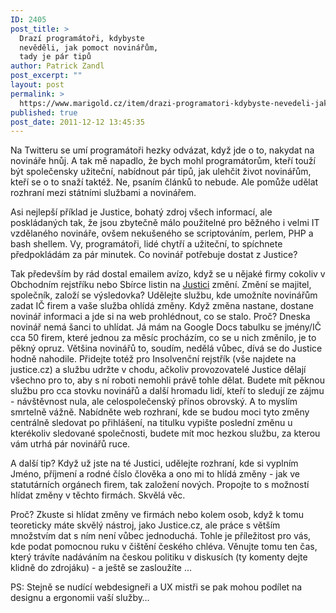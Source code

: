 ```yaml
---
ID: 2405
post_title: >
  Drazí programátoři, kdybyste
  nevěděli, jak pomoct novinářům,
  tady je pár tipů
author: Patrick Zandl
post_excerpt: ""
layout: post
permalink: >
  https://www.marigold.cz/item/drazi-programatori-kdybyste-nevedeli-jak-pomoct-novinarum-tady-je-par-tipu
published: true
post_date: 2011-12-12 13:45:35
---
```

Na Twitteru se umí programátoři hezky odvázat, když jde o to, nakydat na novináře hnůj. A tak mě napadlo, že bych mohl programátorům, kteří touží být společensky užiteční, nabídnout pár tipů, jak ulehčit život novinářům, kteří se o to snaží taktéž. Ne, psaním článků to nebude. Ale pomůže udělat rozhraní mezi státními službami a novinářem. 

Asi nejlepší příklad je Justice, bohatý zdroj všech informací, ale poskládaných tak, že jsou zbytečně málo použitelné pro běžného i velmi IT vzdělaného novináře, ovšem nekušeného se scriptováním, perlem, PHP a bash shellem. Vy, programátoři, lidé chytří a užiteční, to spíchnete předpokládám za pár minutek. Co novinář potřebuje dostat z Justice?

Tak především by rád dostal emailem avízo, když se u nějaké firmy cokoliv v Obchodním rejstříku nebo Sbírce listin na <a href="http://www.justice.cz">Justici</a> změní. Změní se majitel, společník, založí se výsledovka? Udělejte službu, kde umožníte novinářům zadat IČ firem a vaše služba ohlídá změny. Když změna nastane, dostane novinář informaci a jde si na web prohlédnout, co se stalo. Proč? Dneska novinář nemá šanci to uhlídat. Já mám na Google Docs tabulku se jmény/IČ cca 50 firem, které jednou za měsíc procházím, co se u nich změnilo, je to pěkný opruz. Většina novinářů to, soudím, nedělá vůbec, dívá se do Justice hodně nahodile. Přidejte totéž pro Insolvenční rejstřík (vše najdete na justice.cz) a službu udržte v chodu, ačkoliv provozovatelé Justice dělají všechno pro to, aby s ní roboti nemohli právě tohle dělat. Budete mít pěknou službu pro cca stovku novinářů a další hromadu lidí, kteří to sledují ze zájmu - návštěvnost nula, ale celospolečenský přínos obrovský. A to myslím smrtelně vážně. Nabídněte web rozhraní, kde se budou moci tyto změny centrálně sledovat po přihlášení, na titulku vypište poslední změnu u kterékoliv sledované společnosti, budete mít moc hezkou službu, za kterou vám utrhá pár novinářů ruce. 

A další tip? Když už jste na té Justici, udělejte rozhraní, kde si vyplním Jméno, příjmení a rodné číslo člověka a ono mi to hlídá změny - jak ve statutárních orgánech firem, tak založení nových. Propojte to s možností hlídat změny v těchto firmách. Skvělá věc.

Proč? Zkuste si hlídat změny ve firmách nebo kolem osob, když k tomu teoreticky máte skvělý nástroj, jako Justice.cz, ale práce s větším množstvím dat s ním není vůbec jednoduchá. Tohle je příležitost pro vás, kde podat pomocnou ruku v čištění českého chléva. Věnujte tomu ten čas, který trávíte nadáváním na českou politiku v diskusích (ty komenty dejte klidně do zdrojáku) - a ještě se zasloužíte …

PS: Stejně se nudící webdesigneři a UX mistři se pak mohou podílet na designu a ergonomii vaší služby…